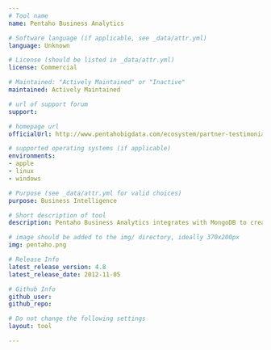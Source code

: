 ```yaml
---
# Tool name
name: Pentaho Business Analytics

# Software language (if applicable, see _data/attr.yml)
language: Unknown

# License (should be listed in _data/attr.yml)
license: Commercial

# Maintained: "Actively Maintained" or "Inactive"
maintained: Actively Maintained

# url of support forum
support: 

# homepage url
officialUrl: http://www.pentahobigdata.com/ecosystem/partner-testimonials/mongodb

# supported operating systems (if applicable)
environments:
- apple
- linux
- windows

# Purpose (see _data/attr.yml for valid choices)
purpose: Business Intelligence

# Short description of tool
description: Pentaho Business Analytics integrates with MongoDB to create an interface for data input and output as well as discovery, visualization and predictive analytics.

# image should be added to the img/ directory, ideally 370x200px
img: pentaho.png

# Release Info
latest_release_version: 4.8
latest_release_date: 2012-11-05

# Github Info
github_user: 
github_repo: 

# Do not change the following settings
layout: tool

---
```


